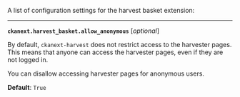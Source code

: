A list of configuration settings for the harvest basket extension:

---

**`ckanext.harvest_basket.allow_anonymous`** [_optional_]

By default, `ckanext-harvest` does not restrict access to the harvester pages. This means that anyone can access the harvester pages, even if they are not logged in.

You can disallow accessing harvester pages for anonymous users.

**Default**: `True`
